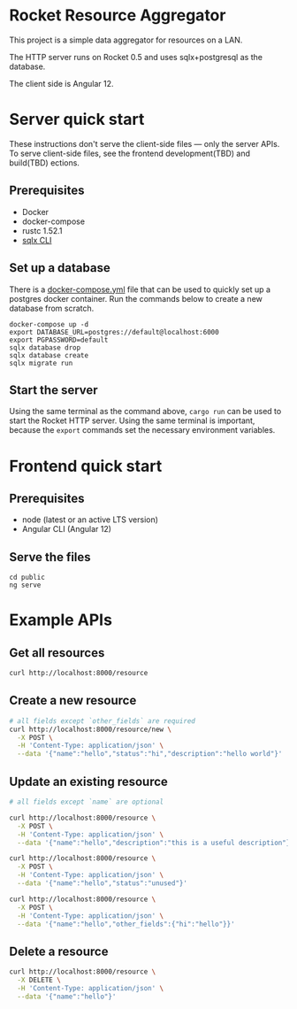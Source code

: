 # Rocket Resource Aggregator

This project is a simple data aggregator for resources on a LAN.

The HTTP server runs on Rocket 0.5 and uses sqlx+postgresql as the database.

The client side is Angular 12.

# Server quick start

These instructions don't serve the client-side files — only the server APIs.
To serve client-side files, see the frontend development(TBD) and build(TBD)
ections.

## Prerequisites

- Docker
- docker-compose
- rustc 1.52.1
- [sqlx CLI](https://github.com/launchbadge/sqlx/blob/master/sqlx-cli/README.md)

## Set up a database

There is a [docker-compose.yml](./docker-compose.yml) file that can be used to
quickly set up a postgres docker container. Run the commands below to create a
new database from scratch.

```
docker-compose up -d
export DATABASE_URL=postgres://default@localhost:6000
export PGPASSWORD=default
sqlx database drop
sqlx database create
sqlx migrate run
```

## Start the server

Using the same terminal as the command above, `cargo run` can be used to start
the Rocket HTTP server. Using the same terminal is important, because the
`export` commands set the necessary environment variables.

# Frontend quick start

## Prerequisites

- node (latest or an active LTS version)
- Angular CLI (Angular 12)

## Serve the files

```
cd public
ng serve
```

# Example APIs

## Get all resources

```sh
curl http://localhost:8000/resource
```

## Create a new resource

``` sh
# all fields except `other_fields` are required
curl http://localhost:8000/resource/new \
  -X POST \
  -H 'Content-Type: application/json' \
  --data '{"name":"hello","status":"hi","description":"hello world"}'
```

## Update an existing resource

``` sh
# all fields except `name` are optional

curl http://localhost:8000/resource \
  -X POST \
  -H 'Content-Type: application/json' \
  --data '{"name":"hello","description":"this is a useful description"}'

curl http://localhost:8000/resource \
  -X POST \
  -H 'Content-Type: application/json' \
  --data '{"name":"hello","status":"unused"}'

curl http://localhost:8000/resource \
  -X POST \
  -H 'Content-Type: application/json' \
  --data '{"name":"hello","other_fields":{"hi":"hello"}}'
```

## Delete a resource

```sh
curl http://localhost:8000/resource \
  -X DELETE \
  -H 'Content-Type: application/json' \
  --data '{"name":"hello"}'
```
